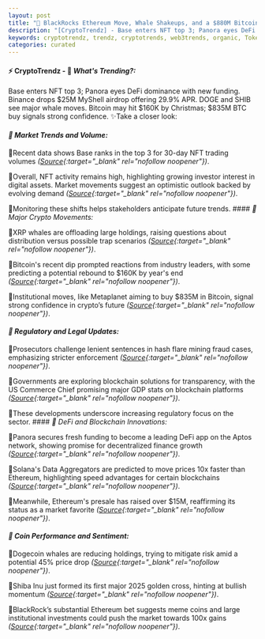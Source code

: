 ```yaml
---
layout: post
title: "🌇 BlackRocks Ethereum Move, Whale Shakeups, and a $880M Bitcoin Bet"
description: "[CryptoTrendz] - Base enters NFT top 3; Panora eyes DeFi dominance with new funding. Binance drops $25M MyShell airdrop offering 29.9% APR. DOGE and SHIB see major whale moves. Bitcoin may hit $160K by Christmas; $835M BTC buy signals strong confidence."
keywords: cryptotrendz, trendz, cryptotrends, web3trends, organic, Token, DOGE, Bitcoin, Trump, NFT, XRP, Market, Crypto, Mining, Ethereum, BTC, Analyst, Airdrop
categories: curated
---
```


#### ⚡ CryptoTrendz - 📌 *What's Trending?:*

Base enters NFT top 3; Panora eyes DeFi dominance with new funding. Binance drops $25M MyShell airdrop offering 29.9% APR. DOGE and SHIB see major whale moves. Bitcoin may hit $160K by Christmas; $835M BTC buy signals strong confidence. ✨Take a closer look:


#### *🔖  Market Trends and Volume:*  

🔹Recent data shows Base ranks in the top 3 for 30-day NFT trading volumes *([Source](https://s.avyag.com/l11q){:target="_blank" rel="nofollow noopener"})*.  

🔹Overall, NFT activity remains high, highlighting growing investor interest in digital assets. Market movements suggest an optimistic outlook backed by evolving demand *([Source](https://s.avyag.com/l11q){:target="_blank" rel="nofollow noopener"})*.  

🔹Monitoring these shifts helps stakeholders anticipate future trends. #### *🔖  Major Crypto Movements:*  

🔹XRP whales are offloading large holdings, raising questions about distribution versus possible trap scenarios *([Source](https://s.avyag.com/65es){:target="_blank" rel="nofollow noopener"})*.  

🔹Bitcoin's recent dip prompted reactions from industry leaders, with some predicting a potential rebound to $160K by year's end *([Source](https://s.avyag.com/dhgg){:target="_blank" rel="nofollow noopener"})*.  

🔹Institutional moves, like Metaplanet aiming to buy $835M in Bitcoin, signal strong confidence in crypto’s future *([Source](https://s.avyag.com/dukl){:target="_blank" rel="nofollow noopener"})*.  

#### *🔖  Regulatory and Legal Updates:*  

🔹Prosecutors challenge lenient sentences in hash flare mining fraud cases, emphasizing stricter enforcement *([Source](https://s.avyag.com/b9mc){:target="_blank" rel="nofollow noopener"})*.  

🔹Governments are exploring blockchain solutions for transparency, with the US Commerce Chief promising major GDP stats on blockchain platforms *([Source](https://s.avyag.com/g6ip){:target="_blank" rel="nofollow noopener"})*.  

🔹These developments underscore increasing regulatory focus on the sector. #### *🔖  DeFi and Blockchain Innovations:*  

🔹Panora secures fresh funding to become a leading DeFi app on the Aptos network, showing promise for decentralized finance growth *([Source](https://s.avyag.com/r226){:target="_blank" rel="nofollow noopener"})*.  

🔹Solana's Data Aggregators are predicted to move prices 10x faster than Ethereum, highlighting speed advantages for certain blockchains *([Source](https://s.avyag.com/dw6z){:target="_blank" rel="nofollow noopener"})*.  

🔹Meanwhile, Ethereum's presale has raised over $15M, reaffirming its status as a market favorite *([Source](https://s.avyag.com/pbuq){:target="_blank" rel="nofollow noopener"})*.  

#### *🔖  Coin Performance and Sentiment:*  

🔹Dogecoin whales are reducing holdings, trying to mitigate risk amid a potential 45% price drop *([Source](https://s.avyag.com/biah){:target="_blank" rel="nofollow noopener"})*.  

🔹Shiba Inu just formed its first major 2025 golden cross, hinting at bullish momentum *([Source](https://s.avyag.com/m06g){:target="_blank" rel="nofollow noopener"})*.  

🔹BlackRock’s substantial Ethereum bet suggests meme coins and large institutional investments could push the market towards 100x gains *([Source](https://s.avyag.com/v23q){:target="_blank" rel="nofollow noopener"})*.